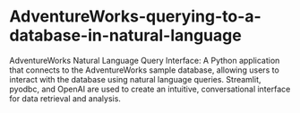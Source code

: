 # AdventureWorks-querying-to-a-database-in-natural-language


AdventureWorks Natural Language Query Interface: A Python application that connects to the AdventureWorks sample database, allowing users to interact with the database using natural language queries. Streamlit, pyodbc, and OpenAI are used to create an intuitive, conversational interface for data retrieval and analysis.
